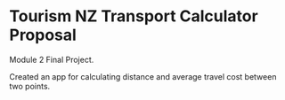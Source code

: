 # Tourism NZ Transport Calculator Proposal

Module 2 Final Project.

Created an app for calculating distance and average travel cost between two points.
